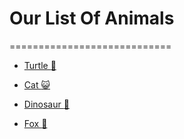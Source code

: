 # Our List Of Animals
============================

+ [Turtle :turtle: ](https://github.com/mariamisaeva/animals/blob/main/turtle.md#turtles)

+ [Cat :smiley_cat: ](https://github.com/mariamisaeva/animals/blob/main/cat.md#cats)

+ [Dinosaur :sauropod: ](https://github.com/mariamisaeva/animals/blob/main/dinosaur.md#dinosaurs)

+ [Fox :fox_face: ](https://github.com/mariamisaeva/animals/blob/new-feature/fox.md#foxes)
